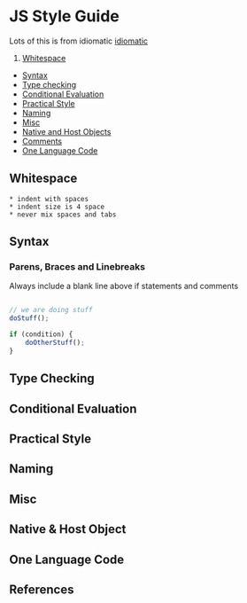 # JS Style Guide

Lots of this is from idiomatic [idiomatic][1]

1. [Whitespace](#whitespace)
* [Syntax](#syntax)
* [Type checking](#type-checking)
* [Conditional Evaluation](#conditional-evaluation)
* [Practical Style](#practical-style)
* [Naming](#naming)
* [Misc](#misc)
* [Native and Host Objects](#native-and-host-objects)
* [Comments](#comments)
* [One Language Code](#one-language-code)

## Whitespace

    * indent with spaces
    * indent size is 4 space
    * never mix spaces and tabs

## Syntax


### Parens, Braces and Linebreaks

Always include a blank line above if statements and comments

```javascript

// we are doing stuff
doStuff();

if (condition) {
    doOtherStuff();
}
```

## Type Checking



## Conditional Evaluation



## Practical Style



## Naming



## Misc



## Native &amp; Host Object



## One Language Code



## References

[1]: https://github.com/rwldrn/idiomatic.js
[2]: http://contribute.jquery.org/style-guide/js/
[3]: http://dojotoolkit.org/community/styleGuide
[4]: http://javascript.crockford.com/code.html

